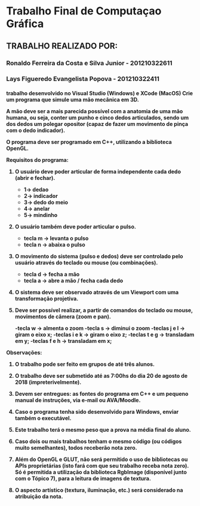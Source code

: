 # Trabalho Final de Computaçao Gráfica

<h2>TRABALHO REALIZADO POR: </h2>
	<h3> Ronaldo Ferreira da Costa e Silva Junior - 201210322611 </h3>
    <h3>     Lays Figueredo Evangelista Popova - 201210322411</h3>
	
	
<h4> trabalho desenvolvido no Visual Studio (Windows) e XCode (MacOS)
Crie um programa que simule uma mão mecânica em 3D.  

A mão deve ser a mais parecida possível com a anatomia de uma mão humana, ou seja, conter um punho e cinco dedos articulados, sendo um dos dedos um polegar opositor (capaz de fazer um movimento de pinça com o dedo indicador). 

O programa deve ser programado em C++, utilizando a biblioteca OpenGL.

Requisitos do programa:

1) O usuário deve poder articular de forma independente cada dedo (abrir e fechar).
	- 1-> dedao
	- 2-> indicador
	- 3-> dedo do meio
	- 4-> anelar
	- 5-> mindinho
2) O usuário também deve poder articular o pulso.
	- tecla m -> levanta o pulso
	- tecla n -> abaixa o pulso
3) O movimento do sistema (pulso e dedos) deve ser controlado pelo usuário através do teclado ou mouse (ou combinações).
	- tecla d -> fecha a mão
	- tecla a -> abre a mão / fecha cada dedo
	
4) O sistema deve ser observado através de um Viewport com uma transformação projetiva.
 

5) Deve ser possível realizar, a partir de comandos do teclado ou mouse, movimentos de câmera (zoom e pan).

	-tecla w -> almenta o zoom
	-tecla s -> diminui o zoom
	-teclas j e l -> giram o eixo x;
	-teclas i e k -> giram o eixo z;
	-teclas t e g -> transladam em y;
	-teclas f e h -> transladam em x;


Observações:

1) O trabalho pode ser feito em grupos de até três alunos.

2) O trabalho deve ser submetido até as 7:00hs do dia 20 de agosto de 2018 (impreterivelmente).

3) Devem ser entregues: as fontes do programa em C++ e um pequeno manual de instruções, via e-mail ou AVA/Moodle. 

4) Caso o programa tenha sido desenvolvido para Windows, enviar também o executável.

5) Este trabalho terá o mesmo peso que a prova na média final do aluno.

6) Caso dois ou mais trabalhos tenham o mesmo código (ou códigos muito semelhantes), todos receberão nota zero.

7) Além do OpenGL e GLUT, não será permitido o uso de bibliotecas ou APIs proprietárias (isto fará com que seu trabalho receba nota zero). Só é permitida a utilização da biblioteca RgbImage (disponível junto com o Tópico 7), para a leitura de imagens de textura.

8) O aspecto artístico (textura, iluminação, etc.) será considerado na atribuição da nota.
